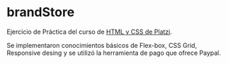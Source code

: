 # brandStore
Ejercicio de Práctica del curso de [HTML y CSS de Platzi](https://platzi.com/clases/html-css/).

Se implementaron conocimientos básicos de Flex-box, CSS Grid, Responsive desing y se utilizó la herramienta de pago que ofrece Paypal.
